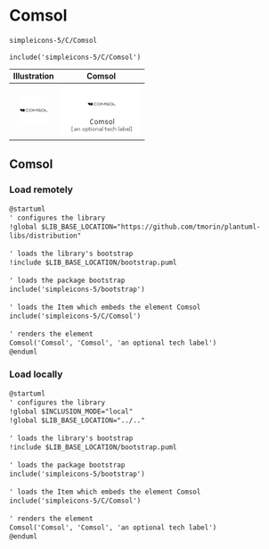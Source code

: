 # Comsol


```text
simpleicons-5/C/Comsol
```

```text
include('simpleicons-5/C/Comsol')
```



| Illustration | Comsol |
| :---: | :---: |
| ![illustration for Illustration](../../simpleicons-5/C/Comsol.png) | ![illustration for Comsol](../../simpleicons-5/C/Comsol.Local.png) |




## Comsol

### Load remotely
```plantuml
@startuml
' configures the library
!global $LIB_BASE_LOCATION="https://github.com/tmorin/plantuml-libs/distribution"

' loads the library's bootstrap
!include $LIB_BASE_LOCATION/bootstrap.puml

' loads the package bootstrap
include('simpleicons-5/bootstrap')

' loads the Item which embeds the element Comsol
include('simpleicons-5/C/Comsol')

' renders the element
Comsol('Comsol', 'Comsol', 'an optional tech label')
@enduml
```

### Load locally
```plantuml
@startuml
' configures the library
!global $INCLUSION_MODE="local"
!global $LIB_BASE_LOCATION="../.."

' loads the library's bootstrap
!include $LIB_BASE_LOCATION/bootstrap.puml

' loads the package bootstrap
include('simpleicons-5/bootstrap')

' loads the Item which embeds the element Comsol
include('simpleicons-5/C/Comsol')

' renders the element
Comsol('Comsol', 'Comsol', 'an optional tech label')
@enduml
```

